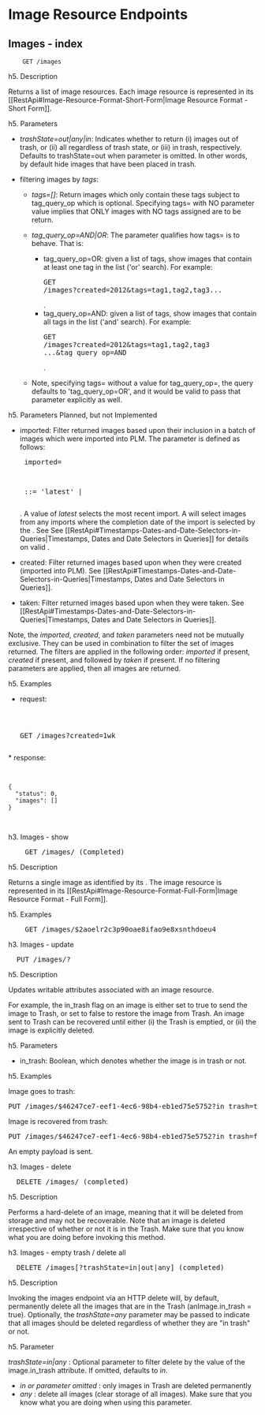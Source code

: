 # Image Resource Endpoints

## <a id="images-index"></a>Images - index

```
    GET /images
```

h5. Description

Returns a list of image resources. Each image resource is represented in its [[RestApi#Image-Resource-Format-Short-Form|Image Resource Format - Short Form]].

h5. Parameters

  * *trashState=out|any|in*: Indicates whether to return (i) images out of trash, or (ii) all regardless of trash state, or (iii) in trash, respectively.  Defaults to trashState=out when parameter is omitted.  In other words, by default hide images that have been placed in trash.
  * filtering images by *tags*:

    * *tags=[<list of tags>]*: Return images which only contain these tags subject to tag_query_op which is optional. Specifying tags= with NO parameter value implies that ONLY images with NO tags assigned are to be return.

    * *tag_query_op=AND|OR*: The parameter qualifies how tags= is to behave. That is:

      * tag_query_op=OR: given a list of tags, show images that contain at least one tag in the list ('or' search). For example: <pre>GET /images?created=2012&tags=tag1,tag2,tag3...</pre>.
      * tag_query_op=AND: given a list of tags, show images that contain all tags in the list ('and' search). For example: <pre>GET /images?created=2012&tags=tag1,tag2,tag3 ...&tag_query_op=AND</pre>.

    * Note, specifying tags= without a value for tag_query_op=, the query defaults to 'tag_query_op=OR', and it would be valid to pass that parameter explicitly as well.


h5. Parameters Planned, but not Implemented

  * imported: Filter returned images based upon their inclusion in a batch of images which were imported into PLM. The parameter is defined as follows: <pre>
    imported=<import selector>

    <import selector> ::= 'latest' | <date selector>
</pre>. A value of *latest* selects the most recent import. A <date selector> will select images from any imports where the completion date of the import is selected by the <date selector>. See See [[RestApi#Timestamps-Dates-and-Date-Selectors-in-Queries|Timestamps, Dates and Date Selectors in Queries]] for details on valid <date selectors>.
  * created: Filter returned images based upon when they were created (imported into PLM). See [[RestApi#Timestamps-Dates-and-Date-Selectors-in-Queries|Timestamps, Dates and Date Selectors in Queries]].
  * taken: Filter returned images based upon when they were taken. See [[RestApi#Timestamps-Dates-and-Date-Selectors-in-Queries|Timestamps, Dates and Date Selectors in Queries]].

Note, the *imported*, *created*, and *taken* parameters need not be mutually exclusive. They can be used in combination to filter the set of images returned. The filters are applied in the following order: *imported* if present, *created* if present, and followed by *taken* if present. If no filtering parameters are applied, then all images are returned.

h5. Examples

  * request: <pre>

    GET /images?created=1wk
</pre>
  * response: <pre>

    {
      "status": 0,
      "images": []
    }

</pre>

h3. Images - show

<pre>
    GET /images/<image ID> (Completed)
</pre>

h5. Description

Returns a single image as identified by its <image ID>. The image resource is represented in its [[RestApi#Image-Resource-Format-Full-Form|Image Resource Format - Full Form]].

h5. Examples

<pre>
    GET /images/$2aoelr2c3p90oae8ifao9e8xsnthdoeu4
</pre>

h3. Images - update

<pre>
  PUT /images/<image ID>?<writable attribute paramaters>
</pre>

h5. Description

Updates writable attributes associated with an image resource. 

For example, the in_trash flag on an image is either set to true to send the image to Trash, or set to false to restore the image from Trash. An image sent to Trash can be recovered until either (i) the Trash is emptied, or (ii) the image is explicitly deleted.

h5. Parameters

  * in_trash: Boolean, which denotes whether the image is in trash or not.

h5. Examples

Image goes to trash:
<pre>
PUT /images/$46247ce7-eef1-4ec6-98b4-eb1ed75e5752?in_trash=true
</pre>

Image is recovered from trash:
<pre>
PUT /images/$46247ce7-eef1-4ec6-98b4-eb1ed75e5752?in_trash=false
</pre>

An empty payload is sent.

h3. Images - delete

<pre>
  DELETE /images/<image ID> (completed)
</pre>

h5. Description

Performs a hard-delete of an image, meaning that it will be deleted from storage and may not be recoverable.  Note that an image is deleted irrespective of whether or not it is in the Trash.  Make sure that you know what you are doing before invoking this method.

h3. Images - empty trash / delete all

<pre>
  DELETE /images[?trashState=in|out|any] (completed)
</pre>


h5. Description

Invoking the images endpoint via an HTTP delete will, by default, permanently delete all the images that are in the Trash (anImage.in_trash = true).  Optionally, the *trashState=any* parameter may be passed to indicate that all images should be deleted regardless of whether they are "in trash" or not.

h5. Parameter

*trashState=in|any* : Optional parameter to filter delete by the value of the image.in_trash attribute. If omitted, defaults to *in*.   
* *in or parameter omitted* : only images in Trash are deleted permanently
* *any* : delete all images (clear storage of all images).  Make sure that you know what you are doing when using this parameter.